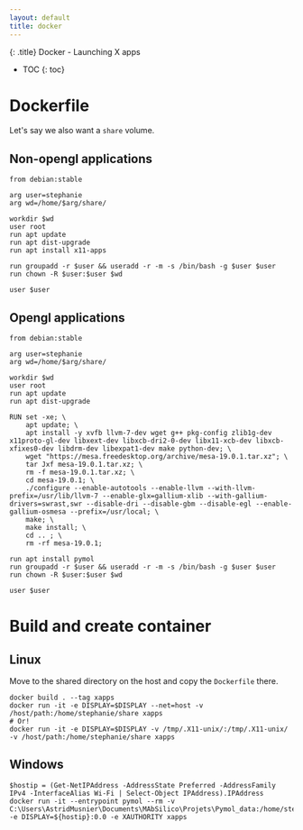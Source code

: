 ```yaml
---
layout: default
title: docker
---
```


{: .title}
Docker - Launching X apps

* TOC
{: toc}

# Dockerfile
Let's say we also want a `share` volume.

## Non-opengl applications

	from debian:stable

	arg user=stephanie
	arg wd=/home/$arg/share/

	workdir $wd
	user root
	run apt update
	run apt dist-upgrade
	run apt install x11-apps

	run groupadd -r $user && useradd -r -m -s /bin/bash -g $user $user
	run chown -R $user:$user $wd

	user $user

## Opengl applications

	from debian:stable

	arg user=stephanie
	arg wd=/home/$arg/share/

	workdir $wd
	user root
	run apt update
	run apt dist-upgrade

	RUN set -xe; \
		apt update; \
		apt install -y xvfb llvm-7-dev wget g++ pkg-config zlib1g-dev x11proto-gl-dev libxext-dev libxcb-dri2-0-dev libx11-xcb-dev libxcb-xfixes0-dev libdrm-dev libexpat1-dev make python-dev; \
		wget "https://mesa.freedesktop.org/archive/mesa-19.0.1.tar.xz"; \
		tar Jxf mesa-19.0.1.tar.xz; \
		rm -f mesa-19.0.1.tar.xz; \
		cd mesa-19.0.1; \
		./configure --enable-autotools --enable-llvm --with-llvm-prefix=/usr/lib/llvm-7 --enable-glx=gallium-xlib --with-gallium-drivers=swrast,swr --disable-dri --disable-gbm --disable-egl --enable-gallium-osmesa --prefix=/usr/local; \
		make; \
		make install; \
		cd .. ; \
		rm -rf mesa-19.0.1;

	run apt install pymol
	run groupadd -r $user && useradd -r -m -s /bin/bash -g $user $user
	run chown -R $user:$user $wd

	user $user

# Build and create container
## Linux
Move to the shared directory on the host and copy the `Dockerfile` there.

	docker build . --tag xapps
	docker run -it -e DISPLAY=$DISPLAY --net=host -v /host/path:/home/stephanie/share xapps
	# Or!
	docker run -it -e DISPLAY=$DISPLAY -v /tmp/.X11-unix/:/tmp/.X11-unix/ -v /host/path:/home/stephanie/share xapps

## Windows

	$hostip = (Get-NetIPAddress -AddressState Preferred -AddressFamily IPv4 -InterfaceAlias Wi-Fi | Select-Object IPAddress).IPAddress
	docker run -it --entrypoint pymol --rm -v C:\Users\AstridMusnier\Documents\MAbSilico\Projets\Pymol_data:/home/stephanie/share -e DISPLAY=${hostip}:0.0 -e XAUTHORITY xapps

